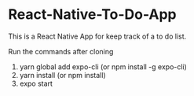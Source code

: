 # React-Native-To-Do-App

This is a React Native App for keep track of a to do list.

Run the commands after cloning

1) yarn global add expo-cli (or npm install -g expo-cli)
2) yarn install (or npm install)
3) expo start



